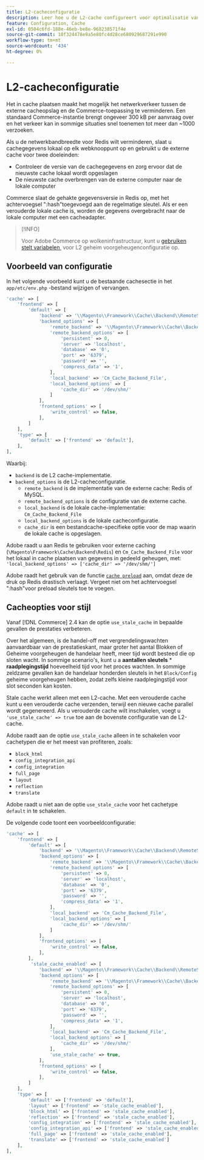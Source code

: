 ```yaml
---
title: L2-cacheconfiguratie
description: Leer hoe u de L2-cache configureert voor optimalisatie van Adobe Commerce-prestaties. Ontdek opstellingsstappen en de technieken van de netwerkverkeersvermindering.
feature: Configuration, Cache
exl-id: 0504c6fd-188e-46eb-be8e-968238571f4e
source-git-commit: 10f324478e9a5e80fc4d28ce680929687291e990
workflow-type: tm+mt
source-wordcount: '434'
ht-degree: 0%

---
```


# L2-cacheconfiguratie

Het in cache plaatsen maakt het mogelijk het netwerkverkeer tussen de externe cacheopslag en de Commerce-toepassing te verminderen. Een standaard Commerce-instantie brengt ongeveer 300 kB per aanvraag over en het verkeer kan in sommige situaties snel toenemen tot meer dan ~1000 verzoeken.

Als u de netwerkbandbreedte voor Redis wilt verminderen, slaat u cachegegevens lokaal op elk webknooppunt op en gebruikt u de externe cache voor twee doeleinden:

- Controleer de versie van de cachegegevens en zorg ervoor dat de nieuwste cache lokaal wordt opgeslagen
- De nieuwste cache overbrengen van de externe computer naar de lokale computer

Commerce slaat de gehakte gegevensversie in Redis op, met het achtervoegsel &quot;:hash&quot;toegevoegd aan de regelmatige sleutel. Als er een verouderde lokale cache is, worden de gegevens overgebracht naar de lokale computer met een cacheadapter.

>[!INFO]
>
>Voor Adobe Commerce op wolkeninfrastructuur, kunt u [&#x200B; gebruiken stelt variabelen &#x200B;](https://experienceleague.adobe.com/docs/commerce-cloud-service/user-guide/configure/env/stage/variables-deploy.html#redis_backend) voor L2 geheim voorgeheugenconfiguratie op.

## Voorbeeld van configuratie

In het volgende voorbeeld kunt u de bestaande cachesectie in het `app/etc/env.php` -bestand wijzigen of vervangen.

```php
'cache' => [
    'frontend' => [
        'default' => [
            'backend' => '\\Magento\\Framework\\Cache\\Backend\\RemoteSynchronizedCache',
            'backend_options' => [
                'remote_backend' => '\\Magento\\Framework\\Cache\\Backend\\Redis',
                'remote_backend_options' => [
                    'persistent' => 0,
                    'server' => 'localhost',
                    'database' => '0',
                    'port' => '6379',
                    'password' => '',
                    'compress_data' => '1',
                ],
                'local_backend' => 'Cm_Cache_Backend_File',
                'local_backend_options' => [
                    'cache_dir' => '/dev/shm/'
                ]
            ],
            'frontend_options' => [
                'write_control' => false,
            ],
        ]
    ],
    'type' => [
        'default' => ['frontend' => 'default'],
    ],
],
```

Waarbij:

- `backend` is de L2 cache-implementatie.
- `backend_options` is de L2-cacheconfiguratie.
   - `remote_backend` is de implementatie van de externe cache: Redis of MySQL.
   - `remote_backend_options` is de configuratie van de externe cache.
   - `local_backend` is de lokale cache-implementatie: `Cm_Cache_Backend_File`
   - `local_backend_options` is de lokale cacheconfiguratie.
   - `cache_dir` is een bestandcache-specifieke optie voor de map waarin de lokale cache is opgeslagen.

Adobe raadt u aan Redis te gebruiken voor externe caching (`\Magento\Framework\Cache\Backend\Redis`) en `Cm_Cache_Backend_File` voor het lokaal in cache plaatsen van gegevens in gedeeld geheugen, met: `'local_backend_options' => ['cache_dir' => '/dev/shm/']`

Adobe raadt het gebruik van de functie [`cache preload`](redis-pg-cache.md#redis-preload-feature) aan, omdat deze de druk op Redis drastisch verlaagt. Vergeet niet om het achtervoegsel &quot;:hash&quot;voor preload sleutels toe te voegen.

## Cacheopties voor stijl

Vanaf [!DNL Commerce] 2.4 kan de optie `use_stale_cache` in bepaalde gevallen de prestaties verbeteren.

Over het algemeen, is de handel-off met vergrendelingswachten aanvaardbaar van de prestatieskant, maar groter het aantal Blokken of Geheime voorgeheugen de handelaar heeft, meer tijd wordt besteed die op sloten wacht. In sommige scenario&#39;s, kunt u a **aantallen sleutels** \* **raadplegingstijd** hoeveelheid tijd voor het proces wachten. In sommige zeldzame gevallen kan de handelaar honderden sleutels in het `Block/Config` geheime voorgeheugen hebben, zodat zelfs kleine raadplegingstijd voor slot seconden kan kosten.

Stale cache werkt alleen met een L2-cache. Met een verouderde cache kunt u een verouderde cache verzenden, terwijl een nieuwe cache parallel wordt gegenereerd. Als u verouderde cache wilt inschakelen, voegt u `'use_stale_cache' => true` toe aan de bovenste configuratie van de L2-cache.

Adobe raadt aan de optie `use_stale_cache` alleen in te schakelen voor cachetypen die er het meest van profiteren, zoals:

- `block_html`
- `config_integration_api`
- `config_integration`
- `full_page`
- `layout`
- `reflection`
- `translate`

Adobe raadt u niet aan de optie `use_stale_cache` voor het cachetype `default` in te schakelen.

De volgende code toont een voorbeeldconfiguratie:

```php
'cache' => [
    'frontend' => [
        'default' => [
            'backend' => '\\Magento\\Framework\\Cache\\Backend\\RemoteSynchronizedCache',
            'backend_options' => [
                'remote_backend' => '\\Magento\\Framework\\Cache\\Backend\\Redis',
                'remote_backend_options' => [
                    'persistent' => 0,
                    'server' => 'localhost',
                    'database' => '0',
                    'port' => '6379',
                    'password' => '',
                    'compress_data' => '1',
                ],
                'local_backend' => 'Cm_Cache_Backend_File',
                'local_backend_options' => [
                    'cache_dir' => '/dev/shm/'
                ]
            ],
            'frontend_options' => [
                'write_control' => false,
            ],
        ],
         'stale_cache_enabled' => [
            'backend' => '\\Magento\\Framework\\Cache\\Backend\\RemoteSynchronizedCache',
            'backend_options' => [
                'remote_backend' => '\\Magento\\Framework\\Cache\\Backend\\Redis',
                'remote_backend_options' => [
                    'persistent' => 0,
                    'server' => 'localhost',
                    'database' => '0',
                    'port' => '6379',
                    'password' => '',
                    'compress_data' => '1',
                ],
                'local_backend' => 'Cm_Cache_Backend_File',
                'local_backend_options' => [
                    'cache_dir' => '/dev/shm/'
                ],
                'use_stale_cache' => true,
            ],
            'frontend_options' => [
                'write_control' => false,
            ],
        ]
    ],
    'type' => [
        'default' => ['frontend' => 'default'],
        'layout' => ['frontend' => 'stale_cache_enabled'],
        'block_html' => ['frontend' => 'stale_cache_enabled'],
        'reflection' => ['frontend' => 'stale_cache_enabled'],
        'config_integration' => ['frontend' => 'stale_cache_enabled'],
        'config_integration_api' => ['frontend' => 'stale_cache_enabled'],
        'full_page' => ['frontend' => 'stale_cache_enabled'],
        'translate' => ['frontend' => 'stale_cache_enabled']
    ],
],
```
